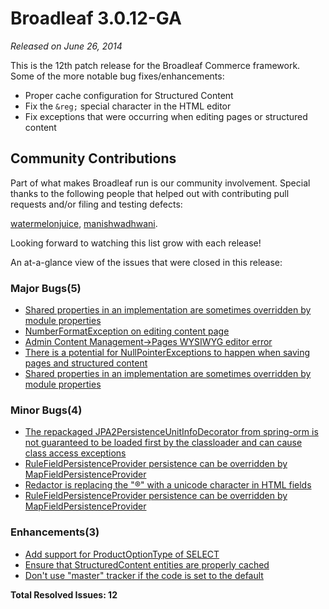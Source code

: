 # Broadleaf 3.0.12-GA

_Released on June 26, 2014_

This is the 12th patch release for the Broadleaf Commerce framework. Some of the more notable bug fixes/enhancements:

- Proper cache configuration for Structured Content
- Fix the `&reg;` special character in the HTML editor
- Fix exceptions that were occurring when editing pages or structured content

## Community Contributions
Part of what makes Broadleaf run is our community involvement. Special thanks to the following people that helped out with contributing pull requests and/or filing and testing defects:

[watermelonjuice](https://github.com/watermelonjuice), [manishwadhwani](https://github.com/manishwadhwani).

Looking forward to watching this list grow with each release!

An at-a-glance view of the issues that were closed in this release:
### Major Bugs(5)
- [Shared properties in an implementation are sometimes overridden by module properties](https://github.com/BroadleafCommerce/BroadleafCommerce/issues/976)
- [NumberFormatException on editing content page ](https://github.com/BroadleafCommerce/BroadleafCommerce/issues/631)
- [Admin Content Management->Pages WYSIWYG editor error](https://github.com/BroadleafCommerce/BroadleafCommerce/issues/592)
- [There is a potential for NullPointerExceptions to happen when saving pages and structured content](https://github.com/BroadleafCommerce/BroadleafCommerce/issues/983)
- [Shared properties in an implementation are sometimes overridden by module properties](https://github.com/BroadleafCommerce/BroadleafCommerce/issues/976)

### Minor Bugs(4)
- [The repackaged JPA2PersistenceUnitInfoDecorator from spring-orm is not guaranteed to be loaded first by the classloader and can cause class access exceptions](https://github.com/BroadleafCommerce/BroadleafCommerce/issues/980)
- [RuleFieldPersistenceProvider persistence can be overridden by MapFieldPersistenceProvider](https://github.com/BroadleafCommerce/BroadleafCommerce/issues/974)
- [Redactor is replacing the "&reg;" with a unicode character in HTML fields](https://github.com/BroadleafCommerce/BroadleafCommerce/issues/973)
- [RuleFieldPersistenceProvider persistence can be overridden by MapFieldPersistenceProvider](https://github.com/BroadleafCommerce/BroadleafCommerce/issues/974)

### Enhancements(3)
- [Add support for ProductOptionType of SELECT](https://github.com/BroadleafCommerce/BroadleafCommerce/issues/965)
- [Ensure that StructuredContent entities are properly cached](https://github.com/BroadleafCommerce/BroadleafCommerce/issues/972)
- [Don't use "master" tracker if the code is set to the default](https://github.com/BroadleafCommerce/BroadleafCommerce/issues/967)


**Total Resolved Issues: 12**
